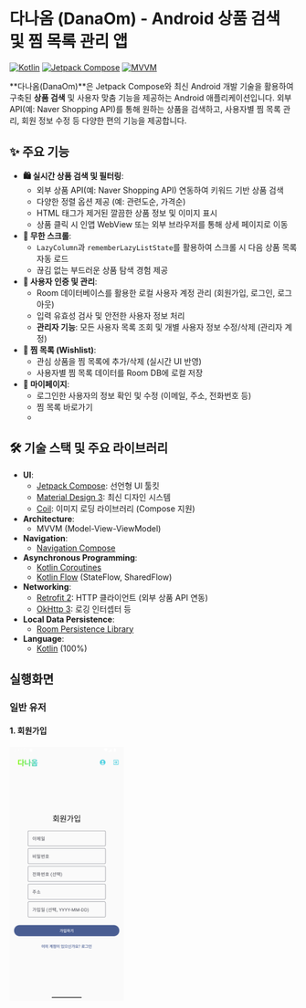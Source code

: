# 다나옴 (DanaOm) - Android 상품 검색 및 찜 목록 관리 앱

[![Kotlin](https://img.shields.io/badge/Kotlin-1.9.x-blue.svg?logo=kotlin)](http://kotlinlang.org)
[![Jetpack Compose](https://img.shields.io/badge/Jetpack%20Compose-1.6.x-brightgreen.svg?logo=jetpackcompose)](https://developer.android.com/jetpack/compose)
[![MVVM](https://img.shields.io/badge/Architecture-MVVM-orange.svg)]()

**다나옴(DanaOm)**은 Jetpack Compose와 최신 Android 개발 기술을 활용하여 구축된 **상품 검색** 및 사용자 맞춤 기능을 제공하는 Android 애플리케이션입니다. 
외부 API(예: Naver Shopping API)를 통해 원하는 상품을 검색하고, 사용자별 찜 목록 관리, 회원 정보 수정 등 다양한 편의 기능을 제공합니다.

## ✨ 주요 기능

*   **🛍️ 실시간 상품 검색 및 필터링**:
    *   외부 상품 API(예: Naver Shopping API) 연동하여 키워드 기반 상품 검색
    *   다양한 정렬 옵션 제공 (예: 관련도순, 가격순)
    *   HTML 태그가 제거된 깔끔한 상품 정보 및 이미지 표시
    *   상품 클릭 시 인앱 WebView 또는 외부 브라우저를 통해 상세 페이지로 이동
*   **📜 무한 스크롤**:
    *   `LazyColumn`과 `rememberLazyListState`를 활용하여 스크롤 시 다음 상품 목록 자동 로드
    *   끊김 없는 부드러운 상품 탐색 경험 제공
*   **👤 사용자 인증 및 관리**:
    *   Room 데이터베이스를 활용한 로컬 사용자 계정 관리 (회원가입, 로그인, 로그아웃)
    *   입력 유효성 검사 및 안전한 사용자 정보 처리
    *   **관리자 기능**: 모든 사용자 목록 조회 및 개별 사용자 정보 수정/삭제 (관리자 계정)
*   **💖 찜 목록 (Wishlist)**:
    *   관심 상품을 찜 목록에 추가/삭제 (실시간 UI 반영)
    *   사용자별 찜 목록 데이터를 Room DB에 로컬 저장
*   **📄 마이페이지**:
    *   로그인한 사용자의 정보 확인 및 수정 (이메일, 주소, 전화번호 등)
    *   찜 목록 바로가기
    *   

## 🛠️ 기술 스택 및 주요 라이브러리

*   **UI**:
    *   [Jetpack Compose](https://developer.android.com/jetpack/compose): 선언형 UI 툴킷
    *   [Material Design 3](https://m3.material.io/): 최신 디자인 시스템
    *   [Coil](https://coil-kt.github.io/coil/): 이미지 로딩 라이브러리 (Compose 지원)
*   **Architecture**:
    *   MVVM (Model-View-ViewModel)
*   **Navigation**:
    *   [Navigation Compose](https://developer.android.com/jetpack/compose/navigation)
*   **Asynchronous Programming**:
    *   [Kotlin Coroutines](https://kotlinlang.org/docs/coroutines-overview.html)
    *   [Kotlin Flow](https://kotlinlang.org/docs/flow.html) (StateFlow, SharedFlow)
*   **Networking**:
    *   [Retrofit 2](https://square.github.io/retrofit/): HTTP 클라이언트 (외부 상품 API 연동)
    *   [OkHttp 3](https://square.github.io/okhttp/): 로깅 인터셉터 등
*   **Local Data Persistence**:
    *   [Room Persistence Library](https://developer.android.com/training/data-storage/room)
*   **Language**:
    *   [Kotlin](https://kotlinlang.org/) (100%)
 

## 실행화면
### 일반 유저
#### 1. 회원가입 
<img src="images/회원가입.png" width="200" />
 

